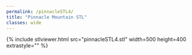 ```yaml
---
permalink: /pinnacleSTL4/
title: "Pinnacle Mountain STL"
classes: wide
---
```


<script src="/assets/js/viewstl/stl_viewer.min.js"></script>
<script src="/assets/js/viewstl/init.js"></script>

{% include stlviewer.html src="pinnacleSTL4.stl" width=500 height=400 extrastyle="" %}
